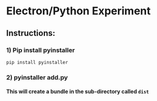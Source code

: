 # Electron/Python Experiment

## Instructions:

### 1) Pip install pyinstaller
```
pip install pyinstaller
```
### 2) pyinstaller add.py
#### This will create a bundle in the sub-directory called `dist`
